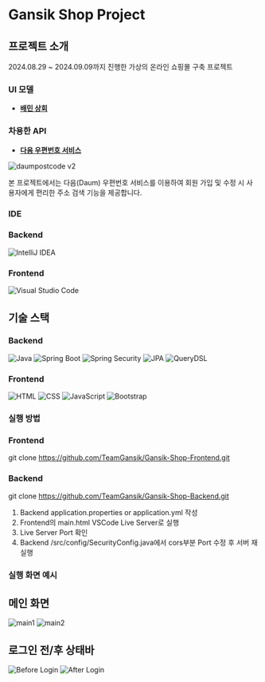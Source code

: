 # Gansik Shop Project

## 프로젝트 소개

2024.08.29 ~ 2024.09.09까지 진행한 가상의 온라인 쇼핑몰 구축 프로젝트

### UI 모델

- **[배민 상회]([https://postcode.map.daum.net/guide](https://mart.baemin.com/?utm_source=google_pmax&utm_medium=displayad&utm_campaign=google_pmax&utm_term=main-pc_240311&airbridge_referrer=airbridge%3Dtrue%26event_uuid%3Dff543d59-93c3-4502-ad01-c548ca49422e%26client_id%3D128c7b2c-9cde-473b-9011-195f6c2f3037%26short_id%3Ddtbvkz%26referrer_timestamp%3D1726144829474%26channel%3Dgoogle_pmax%26campaign%3Dgoogle_pmax%26tracking_template_id%3D4bb8308b8aba0c4ca6aba98fc15e2c4a%26ad_group%3Dpmax_main_240311%26ad_creative%3Dmain-pc_240311%26sub_id%3Ddisplayad%26og_tag_id%3D48315338%26routing_short_id%3Dace3sc%26gad_source%3D1%26gclid%3DCjwKCAjwooq3BhB3EiwAYqYoEjrItBZ8EiQTXxgXRw56tM_Re3EBCBfnTl9QzyS-olivNZnb-A3UcBoCzrQQAvD_BwE&gad_source=1&gclid=CjwKCAjwooq3BhB3EiwAYqYoEjrItBZ8EiQTXxgXRw56tM_Re3EBCBfnTl9QzyS-olivNZnb-A3UcBoCzrQQAvD_BwE))**

### 차용한 API

- **[다음 우편번호 서비스](https://postcode.map.daum.net/guide)**

![daumpostcode v2](https://github.com/user-attachments/assets/b21d755e-1888-4df9-81a3-3c29a9773d77)

  본 프로젝트에서는 다음(Daum) 우편번호 서비스를 이용하여 회원 가입 및 수정 시 사용자에게 편리한 주소 검색 기능을 제공합니다.

### IDE
### Backend
![IntelliJ IDEA](https://img.shields.io/badge/IntelliJ%20IDEA-000000?style=for-the-badge&logo=intellij-idea&logoColor=white)

### Frontend
![Visual Studio Code](https://img.shields.io/badge/VSCode-007ACC?style=for-the-badge&logo=visual-studio-code&logoColor=white)
  
## 기술 스택

### Backend

![Java](https://img.shields.io/badge/Java-ED8B00?style=for-the-badge&logo=java&logoColor=white)
![Spring Boot](https://img.shields.io/badge/Spring%20Boot-6DB33F?style=for-the-badge&logo=spring-boot&logoColor=white)
![Spring Security](https://img.shields.io/badge/Spring%20Security-6DB33F?style=for-the-badge&logo=spring-security&logoColor=white)
![JPA](https://img.shields.io/badge/JPA-6DB33F?style=for-the-badge&logo=hibernate&logoColor=white)
![QueryDSL](https://img.shields.io/badge/QueryDSL-3498DB?style=for-the-badge&logo=codeigniter&logoColor=white)

### Frontend

![HTML](https://img.shields.io/badge/HTML-E34F26?style=for-the-badge&logo=html5&logoColor=white)
![CSS](https://img.shields.io/badge/CSS-1572B6?style=for-the-badge&logo=css3&logoColor=white)
![JavaScript](https://img.shields.io/badge/JavaScript-F7DF1E?style=for-the-badge&logo=javascript&logoColor=black)
![Bootstrap](https://img.shields.io/badge/Bootstrap-563D7C?style=for-the-badge&logo=bootstrap&logoColor=white)

### 실행 방법

### Frontend
git clone https://github.com/TeamGansik/Gansik-Shop-Frontend.git

### Backend
git clone https://github.com/TeamGansik/Gansik-Shop-Backend.git

1. Backend application.properties or application.yml 작성
2. Frontend의 main.html VSCode Live Server로 실행
3. Live Server Port 확인
4. Backend /src/config/SecurityConfig.java에서 cors부분 Port 수정 후 서버 재실행

### 실행 화면 예시

## 메인 화면
![main1](https://github.com/user-attachments/assets/89140489-19e6-46c6-93f7-edb96c5346df)
![main2](https://github.com/user-attachments/assets/09ad261f-3bb7-4be4-91ae-874ec7895546)

## 로그인 전/후 상태바
![Before Login](https://github.com/user-attachments/assets/63d02b81-a1a6-4d9b-863f-cb8dc0bc6a8b)
![After Login](https://github.com/user-attachments/assets/ceab561b-dc11-44cb-a446-870c7e78dba7)
